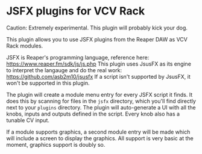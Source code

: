 # JSFX plugins for VCV Rack

Caution: Extremely experimental. This plugin will probably kick your dog.

This plugin allows you to use JSFX plugins from the Reaper DAW as VCV Rack modules.

JSFX is Reaper's programming language, reference here: https://www.reaper.fm/sdk/js/js.php
This plugin uses JsusFX as its engine to interpret the langauge and do the real work: https://github.com/asb2m10/jsusfx
If a script isn't supported by JsusFX, it won't be supported in this plugin.

The plugin will create a module menu entry for every JSFX script it finds.
It does this by scanning for files in the `jsfx` directory, which you'll find directly next to your `plugins` directory.
The plugin will auto-generate a UI with all the knobs, inputs and outputs defined in the script.
Every knob also has a tunable CV input.

If a module supports graphics, a second module entry will be made which will include a screen to display the graphics.
All support is very basic at the moment, graphics support is doubly so.

